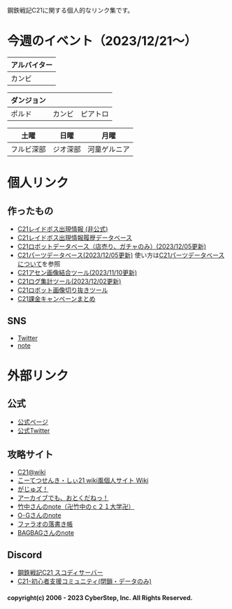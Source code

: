 鋼鉄戦記C21に関する個人的なリンク集です。

# 今週のイベント（2023/12/21～）
| アルバイター |
| ------------ |
| カンビ |

| ダンジョン | | |
| ---------- | --- | --- |
| ポルド | カンビ | ピアトロ |

| 土曜 | 日曜 | 月曜 |
| ---- | ---- | ---- |
| フルビ深部 | ジオ深部 | 河童ゲルニア |

# 個人リンク
## 作ったもの
- [C21レイドボス出現情報 (非公式)](https://twitter.com/c21_info)
- [C21レイドボス出現情報履歴データベース](https://airtable.com/shr0hu8EeoSKYyUxh)
- [C21ロボットデータベース（店売り、ガチャのみ）(2023/12/05更新)](https://airtable.com/shrzfyYLNHVs0ss0o)
- [C21パーツデータベース(2023/12/05更新)](https://airtable.com/appuf9DYawoX4iy6U/shrGynySgJzx5VwgM)
  使い方は[C21パーツデータベースについて](partsdb.md)を参照
- [C21アセン画像結合ツール(2023/11/10更新)](https://c21tools-ss-joint.streamlitapp.com/)
- [C21ログ集計ツール(2023/12/02更新)](https://c21tools-logcounter.streamlitapp.com/)
- [C21ロボット画像切り抜きツール](https://c21tools-roboimgtrim.streamlit.app/)
- [C21課金キャンペーンまとめ](https://c21database.notion.site/88de9510def3427585e52f74b68fee04?v=2b62a4ec13464d50b6eb0a0d64dbd3f4)

## SNS
- [Twitter](https://twitter.com/Take_at_c21)
- [note](https://note.com/take_c21)

# 外部リンク
## 公式
- [公式ページ](https://www.c21-online.jp/home)
- [公式Twitter](https://twitter.com/c21_koutetu)

## 攻略サイト
- [C21@wiki](https://w.atwiki.jp/yuyutoton/)
- [こーてつせんき・しぃ21 wiki風個人サイト Wiki](https://wikiwiki.jp/dora_c21/)
- [がじゅズ！](http://c21boost.blog.fc2.com/)
- [アーカイブでも、おとくだねっ！](https://www.scoopdane.net/)
- [竹中さんのnote（卍竹中のｃ２１大学卍）](https://note.com/takenaka_c21)
- [O･Gさんのnote](https://note.com/zerobreaker21)
- [ファラオの落書き帳](https://misery-thread.blogspot.com/)
- [BAGBAGさんのnote](https://note.com/bagbag_8ag8ag/)

## Discord
- [鋼鉄戦記C21 スコディサーバー](https://discord.com/channels/1013837996048535676/1013837996581208076)
- [C21-初心者支援コミュニティ(閉鎖・データのみ)](https://discord.com/channels/439847195496284161/439997607285358605)


#### copyright(c) 2006 - 2023 CyberStep, Inc. All Rights Reserved.
